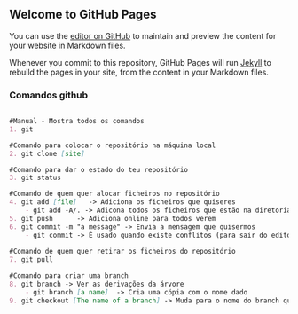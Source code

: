 ## Welcome to GitHub Pages

You can use the [editor on GitHub](https://github.com/Bruno94Santos/ProjectoFinalGrupo19/edit/master/README.md) to maintain and preview the content for your website in Markdown files.

Whenever you commit to this repository, GitHub Pages will run [Jekyll](https://jekyllrb.com/) to rebuild the pages in your site, from the content in your Markdown files.

### Comandos github

```markdown

#Manual - Mostra todos os comandos
1. git 

#Comando para colocar o repositório na máquina local
2. git clone [site]

#Comando para dar o estado do teu repositório
3. git status

#Comando de quem quer alocar ficheiros no repositório
4. git add [file]   -> Adiciona os ficheiros que quiseres
	- git add -A/. -> Adicona todos os ficheiros que estão na diretoria local
5. git push 	 -> Adiciona online para todos verem
6. git commit -m "a message" -> Envia a mensagem que quisermos
	- git commit -> É usado quando existe conflitos (para sair do editor ":wq")
  
#Comando de quem quer retirar os ficheiros do repositório
7. git pull

#Comando para criar uma branch
8. git branch -> Ver as derivações da árvore
	- git branch [a name]  -> Cria uma cópia com o nome dado 
9. git checkout [The name of a branch] -> Muda para o nome do branch que lhe passamos 

```

